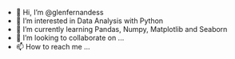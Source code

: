 - 👋 Hi, I’m @glenfernandess
- 👀 I’m interested in Data Analysis with Python 
- 🌱 I’m currently learning Pandas, Numpy, Matplotlib and Seaborn
- 💞️ I’m looking to collaborate on ...
- 📫 How to reach me ...

<!---
glenfernandess/glenfernandess is a ✨ special ✨ repository because its `README.md` (this file) appears on your GitHub profile.
You can click the Preview link to take a look at your changes.
--->
